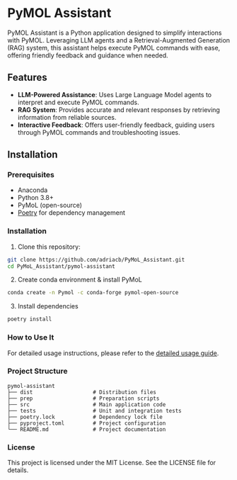 # PyMOL Assistant

PyMOL Assistant is a Python application designed to simplify interactions with PyMOL. Leveraging LLM agents and a Retrieval-Augmented Generation (RAG) system, this assistant helps execute PyMOL commands with ease, offering friendly feedback and guidance when needed.

## Features
- **LLM-Powered Assistance**: Uses Large Language Model agents to interpret and execute PyMOL commands.
- **RAG System**: Provides accurate and relevant responses by retrieving information from reliable sources.
- **Interactive Feedback**: Offers user-friendly feedback, guiding users through PyMOL commands and troubleshooting issues.

## Installation

### Prerequisites
- Anaconda
- Python 3.8+
- PyMoL (open-source)
- [Poetry](https://python-poetry.org/) for dependency management

### Installation
1. Clone this repository:
```bash
git clone https://github.com/adriacb/PyMoL_Assistant.git
cd PyMoL_Assistant/pymol-assistant
```
2. Create conda environment & install PyMoL
```bash
conda create -n Pymol -c conda-forge pymol-open-source
```

3. Install dependencies
```bash
poetry install
``` 

### How to Use It
For detailed usage instructions, please refer to the [detailed usage guide](pymol-assistant/README.md).


### Project Structure
```
pymol-assistant
├── dist                   # Distribution files
├── prep                   # Preparation scripts
├── src                    # Main application code
├── tests                  # Unit and integration tests
├── poetry.lock            # Dependency lock file
├── pyproject.toml         # Project configuration
└── README.md              # Project documentation
``` 

### License
This project is licensed under the MIT License. See the LICENSE file for details.